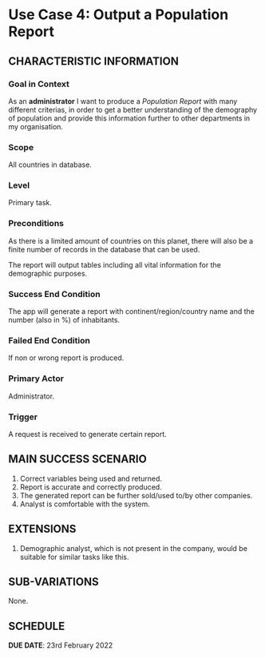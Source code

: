 # Use Case 4: Output a Population Report

## CHARACTERISTIC INFORMATION

### Goal in Context
As an **administrator** I want to produce a *Population Report* with many different criterias, in order to get 
a better understanding of the demography of population and provide this information further to other departments in my organisation.

### Scope
All countries in database.

### Level
Primary task.

### Preconditions
As there is a limited amount of countries on this planet, there will also be a finite number of 
records in the database that can be used.

The report will output tables including all vital information for the demographic purposes. 
### Success End Condition
The app will generate a report with continent/region/country name and the number (also in %) of inhabitants.

### Failed End Condition
If non or wrong report is produced.

### Primary Actor
Administrator.

### Trigger
A request is received to generate certain report.

## MAIN SUCCESS SCENARIO

1. Correct variables being used and returned.
2. Report is accurate and correctly produced.
3. The generated report can be further sold/used to/by other companies.
4. Analyst is comfortable with the system.

## EXTENSIONS

1. Demographic analyst, which is not present in the company, would be suitable for similar tasks like this.

## SUB-VARIATIONS

None.

## SCHEDULE

**DUE DATE**: 23rd February 2022